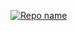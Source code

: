 [![Repo name](https://github-readme-stats.vercel.app/api/pin/?username=mehdiget&repo=Tripply&show_owner=true)](https://github.com/mehdiget/Tripply)
